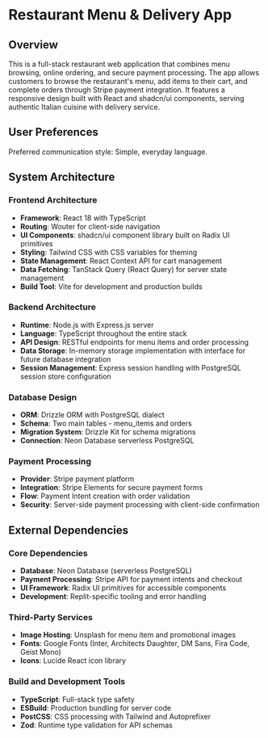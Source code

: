 # Restaurant Menu & Delivery App

## Overview

This is a full-stack restaurant web application that combines menu browsing, online ordering, and secure payment processing. The app allows customers to browse the restaurant's menu, add items to their cart, and complete orders through Stripe payment integration. It features a responsive design built with React and shadcn/ui components, serving authentic Italian cuisine with delivery service.

## User Preferences

Preferred communication style: Simple, everyday language.

## System Architecture

### Frontend Architecture
- **Framework**: React 18 with TypeScript
- **Routing**: Wouter for client-side navigation
- **UI Components**: shadcn/ui component library built on Radix UI primitives
- **Styling**: Tailwind CSS with CSS variables for theming
- **State Management**: React Context API for cart management
- **Data Fetching**: TanStack Query (React Query) for server state management
- **Build Tool**: Vite for development and production builds

### Backend Architecture
- **Runtime**: Node.js with Express.js server
- **Language**: TypeScript throughout the entire stack
- **API Design**: RESTful endpoints for menu items and order processing
- **Data Storage**: In-memory storage implementation with interface for future database integration
- **Session Management**: Express session handling with PostgreSQL session store configuration

### Database Design
- **ORM**: Drizzle ORM with PostgreSQL dialect
- **Schema**: Two main tables - menu_items and orders
- **Migration System**: Drizzle Kit for schema migrations
- **Connection**: Neon Database serverless PostgreSQL

### Payment Processing
- **Provider**: Stripe payment platform
- **Integration**: Stripe Elements for secure payment forms
- **Flow**: Payment Intent creation with order validation
- **Security**: Server-side payment processing with client-side confirmation

## External Dependencies

### Core Dependencies
- **Database**: Neon Database (serverless PostgreSQL)
- **Payment Processing**: Stripe API for payment intents and checkout
- **UI Framework**: Radix UI primitives for accessible components
- **Development**: Replit-specific tooling and error handling

### Third-Party Services
- **Image Hosting**: Unsplash for menu item and promotional images
- **Fonts**: Google Fonts (Inter, Architects Daughter, DM Sans, Fira Code, Geist Mono)
- **Icons**: Lucide React icon library

### Build and Development Tools
- **TypeScript**: Full-stack type safety
- **ESBuild**: Production bundling for server code
- **PostCSS**: CSS processing with Tailwind and Autoprefixer
- **Zod**: Runtime type validation for API schemas